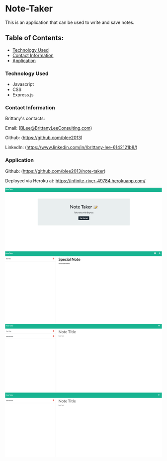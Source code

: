 # Note-Taker

This is an application that can be used to write and save notes. 


## Table of Contents: 
* [Technology Used](#technology-used)
* [Contact Information](#contact-information)
* [Application](#application)




### Technology Used
* Javascript
* CSS
* Express.js

 
### Contact Information

Brittany's contacts:

Email: (BLee@BrittanyLeeConsulting.com)

Github: (https://github.com/blee2013)

LinkedIn: (https://www.linkedin.com/in//brittany-lee-6142121b8/)

### Application

 
 Github: (https://github.com/blee2013/note-taker)

 Deployed via Heroku at: https://infinite-river-49784.herokuapp.com/
 
![Preview ](public/assets/images/welcome.png)
![Preview ](public/assets/images/adding-note.png)
![Preview ](public/assets/images/added-note.png)
![Preview ](public/assets/images/delete.png)



